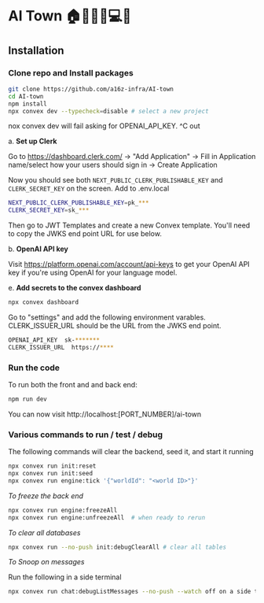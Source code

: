 # AI Town 🏠🙍👷‍♀️💻💌


## Installation

### Clone repo and Install packages

```bash
git clone https://github.com/a16z-infra/AI-town
cd AI-town
npm install 
npx convex dev --typecheck=disable # select a new project 
```

nox convex dev will fail asking for OPENAI_API_KEY. ^C out

a. **Set up Clerk** 

Go to https://dashboard.clerk.com/ -> "Add Application" -> Fill in Application name/select how your users should sign in -> Create Application

Now you should see both `NEXT_PUBLIC_CLERK_PUBLISHABLE_KEY` and `CLERK_SECRET_KEY` on the screen. Add to .env.local

```bash
NEXT_PUBLIC_CLERK_PUBLISHABLE_KEY=pk_***
CLERK_SECRET_KEY=sk_***
```

Then go to JWT Templates and create a new Convex template. You'll need to copy the JWKS end point URL for use below.

b. **OpenAI API key**

Visit https://platform.openai.com/account/api-keys to get your OpenAI API key if you're using OpenAI for your language model.

e. **Add secrets to the convex dashboard**

```bash
npx convex dashboard
```

Go to "settings" and add the following environment varables. CLERK_ISSUER_URL should be the URL from the JWKS end point.

```bash
OPENAI_API_KEY  sk-*******
CLERK_ISSUER_URL  https://****
```

### Run the code

To run both the front and and back end:

```bash
npm run dev
```
You can now visit http://localhost:[PORT_NUMBER]/ai-town

### Various commands to run / test / debug

The following commands will clear the backend, seed it, and start it running

```bash
npx convex run init:reset
npx convex run init:seed
npx convex run engine:tick '{"worldId": "<world ID>"}'
```

*To freeze the back end*

```bash
npx convex run engine:freezeAll 
npx convex run engine:unfreezeAll  # when ready to rerun
```

*To clear all databases*

```bash
npx convex run --no-push init:debugClearAll # clear all tables
```

*To Snoop on messages*

Run the following in a side terminal 

```bash
npx convex run chat:debugListMessages --no-push --watch off on a side terminal
```

